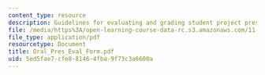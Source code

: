```yaml
---
content_type: resource
description: Guidelines for evaluating and grading student project presentations.
file: /media/https%3A/open-learning-course-data-rc.s3.amazonaws.com/11-229-advanced-writing-seminar-spring-2004/5ed5fae7cfe881464fba9f73c3a6600a_Oral_Pres_Eval_Form.pdf
file_type: application/pdf
resourcetype: Document
title: Oral_Pres_Eval_Form.pdf
uid: 5ed5fae7-cfe8-8146-4fba-9f73c3a6600a
---
```


